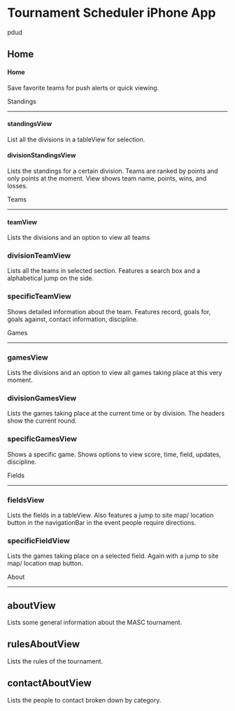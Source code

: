 Tournament Scheduler iPhone App
===========================
pdud


Home
----

####  Home

Save favorite teams for push alerts or quick viewing.

Standings
____

#### standingsView

List all the divisions in a tableView for selection.

#### divisionStandingsView

Lists the standings for a certain division. Teams are ranked by points and only points at the moment. View shows team name, points, wins, and losses.

Teams
____

#### teamView

Lists the divisions and an option to view all teams

### divisionTeamView

Lists all the teams in selected section. Features a search box and a alphabetical jump on the side.

### specificTeamView

Shows detailed information about the team. Features record, goals for, goals against, contact information, discipline.

Games
____

### gamesView

Lists the divisions and an option to view all games taking place at this very moment.

### divisionGamesView

Lists the games taking place at the current time or by division. The headers show the current round.

### specificGamesView

Shows a specific game. Shows options to view score, time, field, updates, discipline. 

Fields
____

### fieldsView

Lists the fields in a tableView. Also features a jump to site map/ location button in the navigationBar in the event people require directions.

### specificFieldView

Lists the games taking place on a selected field. Again with a jump to site map/ location map button.

About
____

## aboutView

Lists some general information about the MASC tournament.

## rulesAboutView

Lists the rules of the tournament.

## contactAboutView

Lists the people to contact broken down by category.

